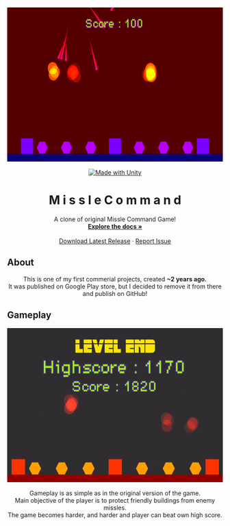 <br />
<div align="center">
  <a href="https://github.com/MistycznyArbuz/Arkanoid/releases/tag/v1.0.0">
    <img src="images/Page.png" alt="Logo" width="640" height="360">
  </a>

  [![Made with Unity](https://img.shields.io/badge/Made%20with-Unity-57b9d3.svg?style=for-the-badge&logo=unity)](https://unity3d.com)

  <h1 align="center"> M i s s l e C o m m a n d </h1>

  <p align="center">
    A clone of original Missle Command Game!
    <br />
    <a href="https://github.com/MistycznyArbuz/Arkanoid/wiki"><strong>Explore the docs »</strong></a>
    <br />
    <br />
    <a href="https://github.com/MistycznyArbuz/Arkanoid/releases/latest">Download Latest Release</a>
    ·
    <a href="https://github.com/MistycznyArbuz/Arkanoid/issues/new?labels=bug&template=Bug-report---.md">Report Issue</a>
  </p>

  <h2 align="left"> About </h2>

  <p align="center">
    This is one of my first commerial projects, created <b> ~2 years ago. </b> 
    <br /> It was published on Google Play store, but I decided to remove it from there and publish on GitHub!
  </p>

  <h2 align="left"> Gameplay </h2>

  <img src="images/Game.gif" alt="Gameplay" width="640" height="360">

  <p align="center">
    Gameplay is as simple as in the original version of the game. 
    <br /> Main objective of the player is to protect friendly buildings from enemy missles.
    <br /> The game becomes harder, and harder and player can beat own high score.
  </p>
</div>
